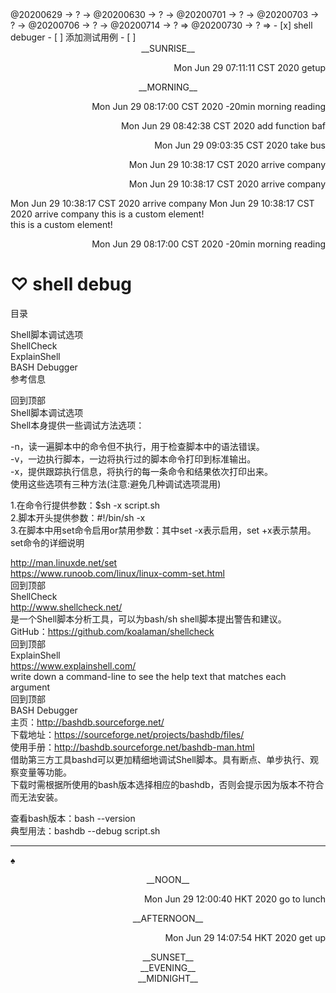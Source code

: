 <link rel="stylesheet"  type="text/css" href="./css/public.css"/>
<TODO>@20200629 → ? → @20200630 → ? → @20200701 → ? → @20200703 → ? → @20200706 → ? → @20200714 → ? ⇒ @20200730 → ? ⇒ </TODO>
- [x] shell debuger   
- [ ] 添加测试用例   
- [ ]    

<center><tbdc>__SUNRISE__</tbdc></center>
<p align="right"><acdc>Mon Jun 29 07:11:11 CST 2020 getup</acdc></p>
<center><tbdc>__MORNING__</tbdc></center>
<p align="right"><acdc>Mon Jun 29 08:17:00 CST 2020 -20min morning reading</acdc></p>
<p align="right"><acdc>Mon Jun 29 08:42:38 CST 2020 add function baf</acdc></p>
<p align="right"><acdc>Mon Jun 29 09:03:35 CST 2020 take bus</acdc></p>
<p align="right"><acdc>Mon Jun 29 10:38:17 CST 2020 arrive company</acdc></p>
<p align="right"><acdc>Mon Jun 29 10:38:17 CST 2020 arrive company</acdc></p>
<acdc>Mon Jun 29 10:38:17 CST 2020 arrive company</acdc>
<acdc>Mon Jun 29 10:38:17 CST 2020 arrive company</acdc>
    <dc:ac >this is a custom element!</dc:ac><br>
    <dc:ac >this is a custom element!</dc:ac>
<p align="right"><action>Mon Jun 29 08:17:00 CST 2020 -20min morning reading</action></p>

# ♡ shell debug
目录  

Shell脚本调试选项  
ShellCheck  
ExplainShell  
BASH Debugger  
参考信息  
   

回到顶部  
Shell脚本调试选项  
Shell本身提供一些调试方法选项：  

-n，读一遍脚本中的命令但不执行，用于检查脚本中的语法错误。  
-v，一边执行脚本，一边将执行过的脚本命令打印到标准输出。  
-x，提供跟踪执行信息，将执行的每一条命令和结果依次打印出来。  
使用这些选项有三种方法(注意:避免几种调试选项混用)  

1.在命令行提供参数：$sh -x script.sh  
2.脚本开头提供参数：#!/bin/sh -x  
3.在脚本中用set命令启用or禁用参数：其中set -x表示启用，set +x表示禁用。  
set命令的详细说明  

http://man.linuxde.net/set  
https://www.runoob.com/linux/linux-comm-set.html  
回到顶部  
ShellCheck  
http://www.shellcheck.net/  
是一个Shell脚本分析工具，可以为bash/sh shell脚本提出警告和建议。  
GitHub：https://github.com/koalaman/shellcheck  
回到顶部  
ExplainShell  
https://www.explainshell.com/  
write down a command-line to see the help text that matches each argument  
回到顶部  
BASH Debugger  
主页：http://bashdb.sourceforge.net/  
下载地址：https://sourceforge.net/projects/bashdb/files/  
使用手册：http://bashdb.sourceforge.net/bashdb-man.html  
借助第三方工具bashd可以更加精细地调试Shell脚本。具有断点、单步执行、观察变量等功能。  
下载时需根据所使用的bash版本选择相应的bashdb，否则会提示因为版本不符合而无法安装。  

查看bash版本：bash --version  
典型用法：bashdb --debug script.sh  

---
_♠_
<center><tbdc>__NOON__</tbdc></center>
<p align="right"><acdc>Mon Jun 29 12:00:40 HKT 2020 go to lunch</acdc></p>
<center><tbdc>__AFTERNOON__</tbdc></center>
<p align="right"><acdc>Mon Jun 29 14:07:54 HKT 2020 get up</acdc></p>

<center><tbdc>__SUNSET__</tbdc></center>
<center><tbdc>__EVENING__</tbdc></center>
<center><tbdc>__MIDNIGHT__</tbdc></center>
